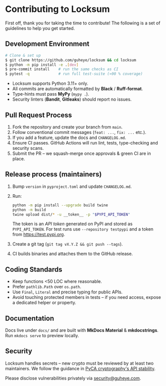 # Contributing to Locksum

First off, thank you for taking the time to contribute!  The following is a
set of guidelines to help you get started.

## Development Environment

```bash
# Clone & set up
$ git clone https://github.com/guheye/locksum && cd locksum
$ python -m pip install -e .[dev]
$ pre-commit install    # run the same checks as CI
$ pytest -q             # run full test-suite (≈90 % coverage)
```

* Locksum supports Python 3.11+ only.
* All commits are automatically formatted by **Black** / **Ruff-format**.
* Type-hints must pass **MyPy** (`mypy .`).
* Security linters (**Bandit**, **Gitleaks**) should report no issues.

## Pull Request Process

1. Fork the repository and create your branch from `main`.
2. Follow conventional commit messages (`feat: ...`, `fix: ...` etc.).
3. If you add a feature, update the docs and `CHANGELOG.md`.
4. Ensure CI passes.  GitHub Actions will run lint, tests, type-checking and security scans.
5. Submit the PR – we squash-merge once approvals & green CI are in place.

## Release process (maintainers)

1. Bump `version` in `pyproject.toml` and update `CHANGELOG.md`.
2. Run:

   ```bash
   python -m pip install --upgrade build twine
   python -m build
   twine upload dist/* -u __token__ -p "$PYPI_API_TOKEN"
   ```

   The token is an *API token* generated on PyPI and stored as `PYPI_API_TOKEN`.
   For test runs use `--repository testpypi` and a token from https://test.pypi.org.
3. Create a git tag (`git tag vX.Y.Z && git push --tags`).
4. CI builds binaries and attaches them to the GitHub release.

## Coding Standards

* Keep functions <50 LOC where reasonable.
* Prefer `pathlib.Path` over `os.path`.
* Use `Final`, `Literal` and precise typing for public APIs.
* Avoid touching protected members in tests – if you need access, expose a
  dedicated helper or property.

## Documentation

Docs live under `docs/` and are built with **MkDocs Material** & **mkdocstrings**.
Run `mkdocs serve` to preview locally.

## Security

Locksum handles secrets – new crypto must be reviewed by at least two maintainers.
We follow the guidance in
[PyCA cryptography's API stability](https://cryptography.io/en/latest/api-stability/).

Please disclose vulnerabilities privately via security@guheye.com. 